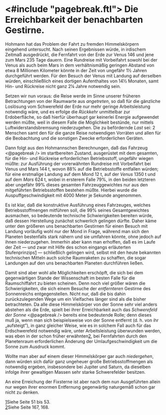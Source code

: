 <#include "pagebreak.ftl">
Die Erreichbarkeit der benachbarten Gestirne.
=============================================

Hohmann hat das Problem der Fahrt zu fremden Himmelskörpern
eingehend untersucht. Nach seinen Ergebnissen würde,
in irdischem Zeitmaß ausgedrückt, die Fernfahrt von der Erde zur
Venus 146 und jene zum Mars 235 Tage dauern. Eine Rundreise
mit Vorbeifahrt sowohl bei der Venus als auch beim Mars
in dem verhältnismäßig geringen Abstand von etwa 8 Millionen
Kilometer könnte in der Zeit von ungefähr 1½ Jahren durchgeführt
werden. Für den Besuch der Venus mit Landung auf
derselben würden, einschließlich eines dortigen Aufenthaltes von
14½ Monaten, samt Hin- und Rückreise nicht ganz 2¼ Jahre
notwendig sein.

Setzen wir nun voraus: die Reise werde im Sinne unserer
früheren Betrachtungen von der Raumwarte aus *angetreten*,
so daß für die gänzliche Loslösung vom Schwerefeld der Erde
nur mehr geringe Arbeitsleistung notwendig wäre, und es erfolge
die *Rückkehr* unmittelbar zur Erdoberfläche, so daß hierfür
überhaupt gar keinerlei Energie aufgewendet werden müßte,
weil in diesem Falle die Möglichkeit bestünde, nur mittels
Luftwiderstandsbremsung niederzugehen. Die zu befördernde *Last*
sei: 2 Menschen samt den für die ganze Reise notwendigen Vorräten
und allen für die Beobachtung und die sonstigen Zwecke
erforderlichen Geräten.

Dann folgt aus den Hohmannschen Berechnungen, daß das Fahrzeug
\<@pagebreak /> im startbereiten Zustand, ausgerüstet mit dem gesamten,
für die Hin- und Rückreise erforderlichen Betriebsstoff, ungefähr
wiegen müßte: zur Ausführung der vorerwähnten Rundreise mit
Vorbeifahrt bei Venus und Mars 144 t, wovon 88% auf die
Betriebsstoffe entfallen würden; für eine erstmalige Landung auf
dem Mond 12 t, auf der *Venus* 1350 t und auf dem *Mars*
624 t, wobei in ersterem Falle 79%, in den beiden letzteren
aber ungefähr 99% dieses gesamten Fahrzeuggewichtes nur aus
den mitgeführten Betriebsstoffen bestehen müßte. Hierbei wurde die
Auspuffgeschwindigkeit mit 4000 Meter je Sekunde angenommen.

Es ist klar, daß die konstruktive Ausführung eines Fahrzeuges,
welches Betriebsstoffmengen mitführen soll, die 99% seines
Gesamtgewichtes ausmachen, so bedeutende technische Schwierigkeiten
bereiten würde, daß dessen Herstellung zunächst schwerlich gelingen
dürfte. Daher käme unter den größeren uns benachbarten
Gestirnen für einen Besuch mit Landung vorläufig wohl
nur der Mond in Frage, während man sich den Planeten bestenfalls
stark nähern und sie umfahren könnte, ohne jedoch auf
ihnen niederzugehen. Immerhin aber kann man erhoffen, daß es
im Laufe der Zeit — und zwar mit Hilfe des schon eingangs
erläuterten Stufenprinzips<a class="refnote" id="rn1" href="#fn1">1</a>
— schließlich gelingen wird, selbst mit
den heute bekannten technischen Mitteln auch solche Raumraketen
zu schaffen, die sogar Landungen auf den uns benachbarten Planeten
durchführen ließen.

Damit sind aber wohl alle Möglichkeiten erschöpft, die sich
bei dem gegenwärtigen Stande der Wissenschaft im besten Falle
für die Raumschiffahrt zu bieten scheinen. Denn noch viel
größer wären die Schwierigkeiten, die sich einem Besuche der
*entfernteren* Gestirne des Sonnenreichs entgegenstellen. Nicht
nur, daß die bis dahin zurückzulegenden Wege um ein Vielfaches
länger sind als die bisher betrachteten. Da alle diese Himmelskörper
von der Sonne sehr viel anders abstehen als die Erde,
spielt bei ihrer Erreichbarkeit auch das *Schwerefeld der Sonne*
\<@pagebreak /> bereits eine bedeutende Rolle; denn dieses muß ja, wenn man
sich beispielsweise von der Sonne entfernt (d. h. von ihr „aufsteigt”),
in ganz gleicher Weise, wie es in solchem Fall auch für
das Erdschwerefeld notwendig wäre, unter Arbeitsleistung überwunden
werden, was eben in der schon früher erwähnten<a class="refnote" id="rn2" href="#fn2">2</a>,
bei Fernfahrten durch den Planetenraum erforderlichen Änderung der
Umlaufgeschwindigkeit um die Sonne zum Ausdruck kommt.

Wollte man aber auf einem dieser Himmelskörper gar auch
*niedergehen*, dann würden sich dafür ganz ungeheuer große Betriebsstoffmengen
als notwendig ergeben, insbesondere bei Jupiter
und Saturn, da dieselben infolge ihrer gewaltigen Massen sehr
starke Schwerefelder besitzen.

An eine Erreichung der Fixsterne ist aber nach dem nun Ausgeführten
allein nur wegen ihrer enormen Entfernung gegenwärtig
naturgemäß schon gar nicht zu denken.

<div class="footnote" id="fn1"><a href="#rn1">1</a>Siehe Seite 51 bis 53.</div>

<div class="footnote" id="fn2"><a href="#rn2">2</a>Siehe Seite 167, 168.</div>

